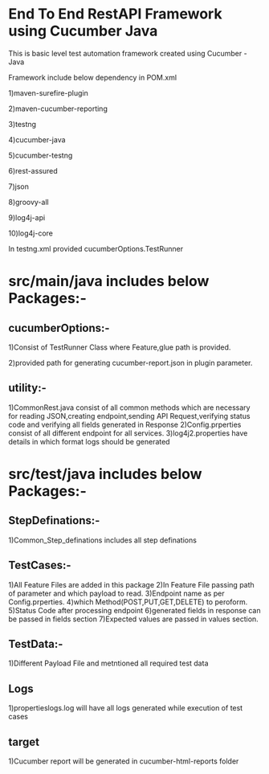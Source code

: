 # End To End RestAPI Framework using Cucumber Java

This is basic level test automation framework created using Cucumber - Java

Framework include below dependency in POM.xml

1)maven-surefire-plugin

2)maven-cucumber-reporting

3)testng

4)cucumber-java

5)cucumber-testng

6)rest-assured

7)json

8)groovy-all

9)log4j-api

10)log4j-core


In testng.xml provided cucumberOptions.TestRunner

# src/main/java includes below Packages:-

## cucumberOptions:-
  1)Consist of TestRunner Class where Feature,glue path is provided. 
  
  2)provided path for generating cucumber-report.json in plugin parameter.
  
## utility:-
  1)CommonRest.java consist of all common methods which are necessary for reading JSON,creating endpoint,sending API Request,verifying status code and verifying all fields generated in Response
  2)Config.prperties consist of all different endpoint for all services.
  3)log4j2.properties have details in which format logs should be generated 

# src/test/java includes below Packages:-

## StepDefinations:-
  1)Common_Step_definations includes all step definations

## TestCases:-
  1)All Feature Files are added in this package
  2)In Feature File passing path of parameter and which payload to read.
  3)Endpoint name as per Config.prperties.
  4)which Method(POST,PUT,GET,DELETE) to peroform.
  5)Status Code after processing endpoint
  6)generated fields in response can be passed in fields section
  7)Expected values are passed in values section.

## TestData:-
  1)Different Payload File and metntioned all required test data

## Logs
  1)propertieslogs.log will have all logs generated while execution of test cases

## target
  1)Cucumber report will be generated in cucumber-html-reports folder
  
  

